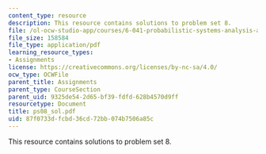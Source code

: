 ```yaml
---
content_type: resource
description: This resource contains solutions to problem set 8.
file: /ol-ocw-studio-app/courses/6-041-probabilistic-systems-analysis-and-applied-probability-spring-2006/87f0733dfcbd36cd72bb074b7506a85c_ps08_sol.pdf
file_size: 158584
file_type: application/pdf
learning_resource_types:
- Assignments
license: https://creativecommons.org/licenses/by-nc-sa/4.0/
ocw_type: OCWFile
parent_title: Assignments
parent_type: CourseSection
parent_uid: 9325de54-2d65-bf39-fdfd-628b4570d9ff
resourcetype: Document
title: ps08_sol.pdf
uid: 87f0733d-fcbd-36cd-72bb-074b7506a85c
---
```

This resource contains solutions to problem set 8.